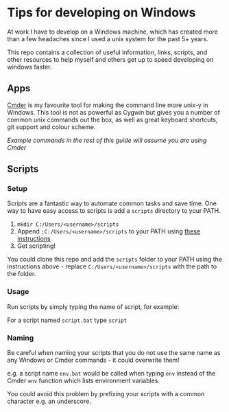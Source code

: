 # Tips for developing on Windows

At work I have to develop on a Windows machine, which has created more than a few headaches since I used a unix system for the past 5+ years.

This repo contains a collection of useful information, links, scripts, and other resources to help myself and others get up to speed developing on windows faster.


## Apps

[Cmder](http://cmder.net/) is my favourite tool for making the command line more unix-y in Windows. This tool is not as powerful as Cygwin but gives you a number of common unix commands out the box, as well as great keyboard shortcuts, git support and colour scheme.

*Example commands in the rest of this guide will assume you are using Cmder*


## Scripts

### Setup

Scripts are a fantastic way to automate common tasks and save time. One way to have easy access to scripts is add a `scripts` directory to your PATH.

1. `mkdir C:/Users/<username>/scripts`
2. Append `;C:/Users/<username>/scripts` to your PATH using [these instructions](https://www.java.com/en/download/help/path.xml)
3. Get scripting!

You could clone this repo and add the `scripts` folder to your PATH using the instructions above - replace `C:/Users/<username>/scripts` with the path to the folder.

### Usage

Run scripts by simply typing the name of script, for example:

For a script named `script.bat` type `script`


### Naming

Be careful when naming your scripts that you do not use the same name as any Windows or Cmder commands - it could overwrite them!

e.g. a script name `env.bat` would be called when typing `env` instead of the Cmder `env` function which lists environment variables.

You could avoid this problem by prefixing your scripts with a common character e.g. an underscore.
